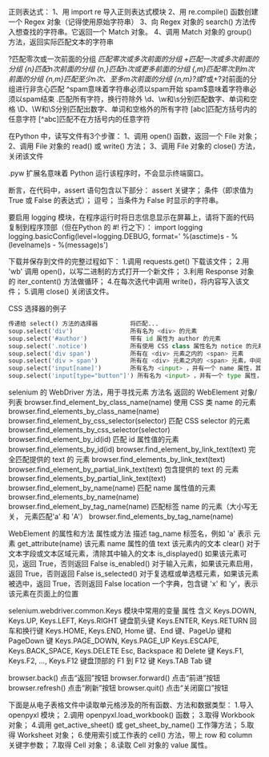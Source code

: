 正则表达式：
1、用 import re 导入正则表达式模块
2、用 re.compile() 函数创建一个 Regex 对象（记得使用原始字符串）
3、向 Regex 对象的 search() 方法传入想查找的字符串。它返回一个 Match 对象。
4、调用 Match 对象的 group() 方法，返回实际匹配文本的字符串

?匹配零次或一次前面的分组
*匹配零次或多次前面的分组
+匹配一次或多次前面的分组
{n}匹配n次前面的分组
{n,}匹配n次或更多前面的分组
{,m}匹配零次到m次前面的分组
{n,m}匹配至少n次、至多m次前面的分组
{n,m}?或*?或+?对前面的分组进行非贪心匹配
^spam意味着字符串必须以spam开始
spam$意味着字符串必须以spam结束
.匹配所有字符，换行符除外
\d、\w和\s分别匹配数字、单词和空格
\D、\W和\S分别匹配出数字、单词和空格外的所有字符
[abc]匹配方括号内的任意字符
[^abc]匹配不在方括号内的任意字符

在Python 中，读写文件有3个步骤：
1、调用 open() 函数，返回一个 File 对象；
2、调用 File 对象的 read() 或 write() 方法；
3、调用 File 对象的 close() 方法，关闭该文件

.pyw 扩展名意味着 Python 运行该程序时，不会显示终端窗口。

断言，在代码中，assert 语句包含以下部分：
assert 关键字；
条件（即求值为 True 或 False 的表达式）；
逗号；
当条件为 False 时显示的字符串。

要启用 logging 模块，在程序运行时将日志信息显示在屏幕上，请将下面的代码复制到程序顶部（但在Python 的 #! 行之下）：
import logging
logging.basicConfig(level=logging.DEBUG, format=' %(asctime)s - %(levelname)s - %(message)s')

下载并保存到文件的完整过程如下：
1.调用 requests.get() 下载该文件；
2.用 'wb' 调用 open()，以写二进制的方式打开一个新文件；
3.利用 Response 对象的 iter_content() 方法做循环；
4.在每次迭代中调用 write()，将内容写入该文件；
5.调用 close() 关闭该文件。

CSS 选择器的例子
``` python
传递给 select() 方法的选择器         将匹配...
soup.select('div')                所有名为 <div> 的元素
soup.select('#author')            带有 id 属性为 author 的元素
soup.select('.notice')            所有使用 CSS class 属性名为 notice 的元素
soup.select('div span')           所有在 <div> 元素之内的 <span> 元素
soup.select('div > span')         所有在 <div> 元素之内的 <span> 元素，中间没有其他元素
soup.select('input[name]')        所有名为 <input> ，并有一个 name 属性，其值无所谓的元素
soup.select('input[type="button"]') 所有名为 <input> ，并有一个 type 属性，其值为 button 的元素
```
selenium 的 WebDriver 方法，用于寻找元素
方法名                                     返回的 WebElement 对象/列表
browser.find_element_by_class_name(name)    使用 CSS 类 name 的元素
browser.find_elements_by_class_name(name)
browser.find_element_by_css_selector(selector)  匹配 CSS selector 的元素
browser.find_elements_by_css_selector(selector)
browser.find_element_by_id(id)              匹配 id 属性值的元素
browser.find_elements_by_id(id)
browser.find_element_by_link_text(text)    完全匹配提供的 text 的 <a> 元素
browser.find_elements_by_link_text(text)
browser.find_element_by_partial_link_text(text)     包含提供的 text 的 <a> 元素
browser.find_elements_by_partial_link_text(text)
browser.find_element_by_name(name)              匹配 name 属性值的元素
browser.find_elements_by_name(name)
browser.find_element_by_tag_name(name)          匹配标签 name 的元素（大小写无关，<a> 元素匹配'a' 和 'A'）
browser.find_elements_by_tag_name(name)

WebElement 的属性和方法
属性或方法           描述
tag_name            标签名，例如 'a' 表示 <a> 元素
get_attribute(name) 该元素 name 属性的值
text                该元素内的文本
clear()             对于文本字段或文本区域元素，清除其中输入的文本
is_displayed()      如果该元素可见，返回 True，否则返回 False
is_enabled()        对于输入元素，如果该元素启用，返回 True，否则返回 False
is_selected()       对于复选框或单选框元素，如果该元素被选中，返回 True，否则返回 False
location            一个字典，包含键 'x' 和 'y'，表示该元素在页面上的位置

selenium.webdriver.common.Keys 模块中常用的变量
属性                                          含义
Keys.DOWN, Keys.UP, Keys.LEFT, Keys.RIGHT       键盘箭头键
Keys.ENTER, Keys.RETURN                         回车和换行键
Keys.HOME, Keys.END,                            Home 键、End 键、PageUp 键和 PageDown 键
Keys.PAGE_DOWN, Keys.PAGE_UP
Keys.ESCAPE, Keys.BACK_SPACE, Keys.DELETE       Esc, Backspace 和 Delete 键
Keys.F1, Keys.F2, ..., Keys.F12                 键盘顶部的 F1 到 F12 键
Keys.TAB                                        Tab 键

browser.back()  点击“返回”按钮
browser.forward()   点击“前进”按钮
browser.refresh()   点击“刷新”按钮
browser.quit()      点击“关闭窗口”按钮

下面是从电子表格文件中读取单元格涉及的所有函数、方法和数据类型：
1.导入 openpyxl 模块；
2.调用 openpyxl.load_workbook() 函数；
3.取得 Workbook 对象；
4.调用 get_active_sheet() 或 get_sheet_by_name() 工作簿方法；
5.取得 Worksheet 对象；
6.使用索引或工作表的 cell() 方法，带上 row 和 column 关键字参数；
7.取得 Cell 对象；
8.读取 Cell 对象的 value 属性。














